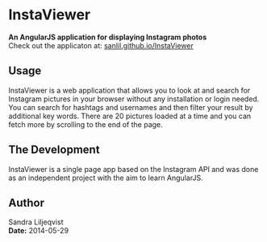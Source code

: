 # InstaViewer
**An AngularJS application for displaying Instagram photos**  
Check out the applicaton at: [sanlil.github.io/InstaViewer](http://sanlil.github.io/InstaViewer)

Usage
------
InstaViewer is a web application that allows you to look at and search for Instagram pictures in your browser without any installation or login needed. You can search for hashtags and usernames and then filter your result by additional key words. There are 20 pictures loaded at a time and you can fetch more by scrolling to the end of the page.

The Development
------
InstaViewer is a single page app based on the Instagram API and was done as an independent project with the aim to learn AngularJS. 

Author
------
Sandra Liljeqvist  
**Date:** 2014-05-29  
